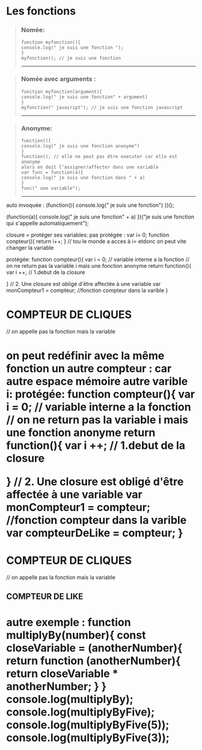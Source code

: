 # Les fonctions
> ### Nomée:  
> ``` 
> function myfonction(){  
> console.log(" je suis une fonction "); 
> }    
> myfonction(); // je suis une fonction 
> ```  
> *** 

> ### Nomée avec arguments :
> ```
> function myfonction(argument){ 
> console.log(" je suis une fonction" + argument) 
> } 
> myfonction(" javasript"); // je suis une fonction javascript 
> ``` 
> *** 

> ### Anonyme:
> ```
> function(){ 
> console.log(" je suis une fonction anonyme")
> }  
> function(); // elle ne peut pas être executer car elle est anonyme 
> alors on doit l‘assigner/affecter dans une variable 
> var func = function(a){ 
> console.log(" je suis une fonction dans " + a) 
>} 
> func(" une variable"); 
> ``` 
> ***


auto invoquée :
(function(){
   console.log(" je suis une fonction")
})();

(function(a){
   console.log(" je suis une fonction" + a)
})("je suis une fonction qui s'appelle automatiquement");

closure = protéger ses variables:
pas protégée :
var i= 0;
function conpteur(){
  return i++;
} // tou le monde a acces à i= etdonc on peut vite changer la variable

protégée:
function compteur(){
  var i = 0; // variable interne a la fonction
 // on ne return pas la variable i mais une fonction anonyme
 return function(){
  var i ++; // 1.debut de la closure

 }
   // 2. Une closure est obligé d'être affectée à une variable
   var monCompteur1 = compteur; //fonction compteur dans la varible
}

<h1 onclick = "console.log(monCompteur1())">COMPTEUR DE CLIQUES</h1> // on appelle pas la fonction mais la variable
<h1 onclick = "i = 5000"><h1>

on peut redéfinir avec la même fonction un autre compteur :
car autre espace mémoire autre varible i:
protégée:
function compteur(){
  var i = 0; // variable interne a la fonction
 // on ne return pas la variable i mais une fonction anonyme
 return function(){
  var i ++; // 1.debut de la closure

 }
   // 2. Une closure est obligé d'être affectée à une variable
   var monCompteur1 = compteur; //fonction compteur dans la varible
   var compteurDeLike = compteur;
}

<h1 onclick = "console.log(monCompteur1())">COMPTEUR DE CLIQUES</h1> // on appelle pas la fonction mais la variable
<h2 onclick = "console.log(monCompteurDeLIke())">COMPTEUR DE LIKE</h2>
<h1 onclick = "i = 5000"><h1>

autre exemple :
function multiplyBy(number){
  const closeVariable = (anotherNumber){
    return function (anotherNumber){
      return closeVariable * anotherNumber;
    }
 }  
 console.log(multiplyBy);
  console.log(multiplyByFive);
   console.log(multiplyByFive(5));
    console.log(multiplyByFive(3));
